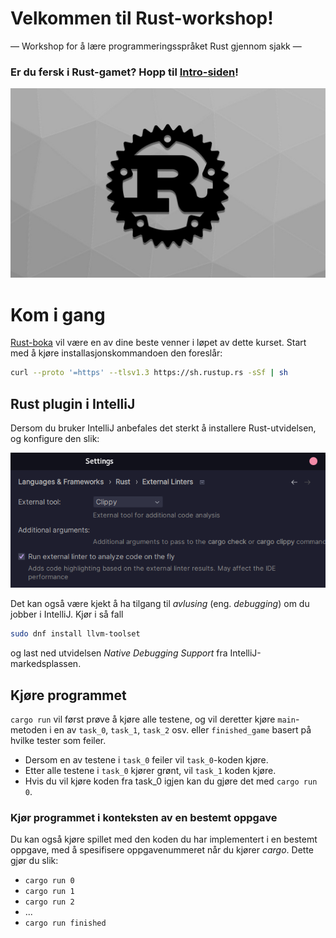 # Velkommen til Rust-workshop!
 ― Workshop for å lære programmeringsspråket Rust gjennom sjakk ―

### Er du fersk i Rust-gamet? Hopp til [Intro-siden](./INTRO.md)!

![](./images/rust.jpg)

# Kom i gang
[Rust-boka](https://doc.rust-lang.org/book/) vil være en av dine beste venner i løpet av dette kurset. Start med å kjøre
installasjonskommandoen den foreslår:
```bash
curl --proto '=https' --tlsv1.3 https://sh.rustup.rs -sSf | sh
```

## Rust plugin i IntelliJ
Dersom du bruker IntelliJ anbefales det sterkt å installere Rust-utvidelsen, og konfigure den slik:

![](images/intellijconfig.png)


Det kan også være kjekt å ha tilgang til _avlusing_ (eng. *debugging*) om du jobber i IntelliJ. Kjør i så fall
```bash
sudo dnf install llvm-toolset
```
og last ned utvidelsen *Native Debugging Support* fra IntelliJ-markedsplassen.

## Kjøre programmet
`cargo run` vil først prøve å kjøre alle testene, og vil deretter kjøre `main`-metoden i en av `task_0`, `task_1`,
`task_2` osv. eller `finished_game` basert på hvilke tester som feiler.
 * Dersom en av testene i `task_0` feiler vil
`task_0`-koden kjøre.
 * Etter alle testene i `task_0` kjører grønt, vil `task_1` koden kjøre.
 * Hvis du vil kjøre koden fra task_0 igjen kan du gjøre det med `cargo run 0`.

### Kjør programmet i konteksten av en bestemt oppgave
Du kan også kjøre spillet med den koden du har implementert i en bestemt oppgave, med å spesifisere oppgavenummeret når
du kjører _cargo_. Dette gjør du slik:

 * `cargo run 0`
 * `cargo run 1`
 * `cargo run 2`
 * ...
 * `cargo run finished`